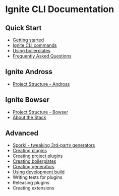 # Ignite CLI Documentation

## Quick Start

- [Getting started](./quick-start/getting-started.md)
- [Ignite CLI commands](./quick-start/ignite-commands.md)
- [Using boilerplates](./quick-start/using-boilerplates.md)
- [Frequently Asked Questions](./quick-start/frequently-asked-questions.md)

## Ignite Andross

- [Project Structure - Andross](https://github.com/infinitered/ignite-andross#boilerplate-walkthrough)

## Ignite Bowser

- [Project Structure - Bowser](https://github.com/infinitered/ignite-bowser#quick-start)
- [About the Stack](https://github.com/infinitered/ignite-bowser#about-the-stack)

## Advanced

- [Spork! - tweaking 3rd-party generators](./quick-start/spork.md)
- [Creating plugins](./advanced-guides/creating-plugins.md)
- [Creating project plugins](./advanced-guides/creating-project-plugins.md)
- [Creating boilerplates](./advanced-guides/creating-boilerplates.md)
- [Creating generators](./advanced-guides/creating-generators.md)
- [Using development build](./advanced-guides/using-development-build.md)
- Writing tests for plugins
- Releasing plugins
- Creating extensions
